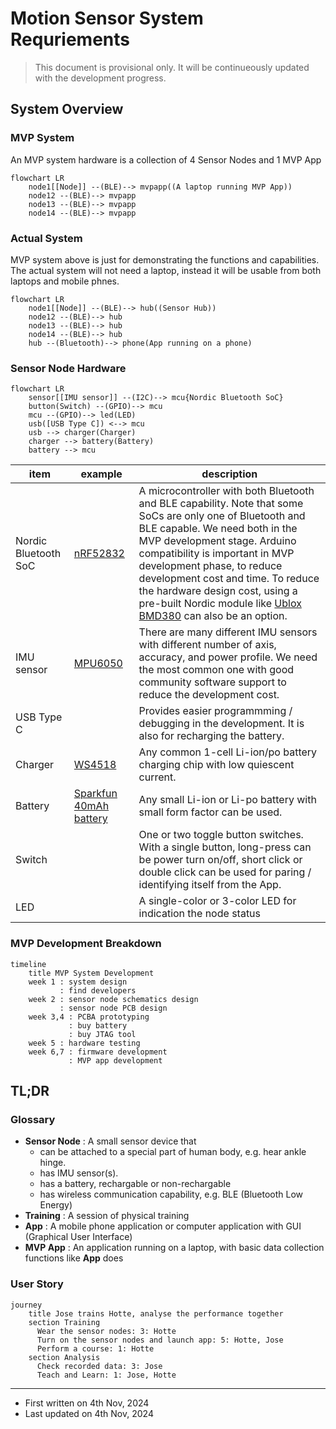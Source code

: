 # Motion Sensor System Requriements

> This document is provisional only.
> It will be continueously updated with the development progress.

## System Overview

### MVP System

An MVP system hardware is a collection of 4 Sensor Nodes and 1 MVP App

```mermaid
flowchart LR
    node1[[Node]] --(BLE)--> mvpapp((A laptop running MVP App))
    node12 --(BLE)--> mvpapp
    node13 --(BLE)--> mvpapp
    node14 --(BLE)--> mvpapp
```

### Actual System

MVP system above is just for demonstrating the functions and capabilities. The actual system will not need a laptop, instead it will be usable from both laptops and mobile phnes.

```mermaid
flowchart LR
    node1[[Node]] --(BLE)--> hub((Sensor Hub))
    node12 --(BLE)--> hub
    node13 --(BLE)--> hub
    node14 --(BLE)--> hub
    hub --(Bluetooth)--> phone(App running on a phone)
```


### Sensor Node Hardware

```mermaid
flowchart LR
    sensor[[IMU sensor]] --(I2C)--> mcu{Nordic Bluetooth SoC}
    button(Switch) --(GPIO)--> mcu
    mcu --(GPIO)--> led(LED)
    usb([USB Type C]) <--> mcu
    usb --> charger(Charger)
    charger --> battery(Battery)
    battery --> mcu
```

item | example | description
-----|---------|------------
Nordic Bluetooth SoC | [nRF52832](https://www.lcsc.com/product-detail/RF-Transceiver-ICs_Nordic-Semicon-NRF52832-QFAA-R_C77540.html) | A microcontroller with both Bluetooth and BLE capability. Note that some SoCs are only one of Bluetooth and BLE capable. We need both in the MVP development stage. Arduino compatibility is important in MVP development phase, to reduce development cost and time. To reduce the hardware design cost, using a pre-built Nordic module like [Ublox BMD380](https://www.digikey.com/en/products/detail/u-blox/bmd-380-a-r/12759179) can also be an option.
IMU sensor | [MPU6050](https://www.lcsc.com/product-detail/Accelerometers_TDK-InvenSense-MPU-6050_C24112.html) | There are many different IMU sensors with different number of axis, accuracy, and power profile. We need the most common one with good community software support to reduce the development cost.
USB Type C | | Provides easier programmming / debugging in the development. It is also for recharging the battery.
Charger | [WS4518](https://www.lcsc.com/product-detail/Battery-Management_WILLSEMI-Will-Semicon-WS4518D-6-TR_C910991.html) | Any common 1-cell Li-ion/po battery charging chip with low quiescent current.
Battery | [Sparkfun 40mAh battery](https://www.digikey.com/en/products/detail/sparkfun-electronics/PRT-13852/6605202?s=N4IgTCBcDaIIwFYBsAOAtHALATiWgcgCIgC6AvkA) | Any small Li-ion or Li-po battery with small form factor can be used.
Switch | | One or two toggle button switches. With a single button, long-press can be power turn on/off, short click or double click can be used for paring / identifying itself from the App.
LED | | A single-color or 3-color LED for indication the node status


### MVP Development Breakdown

```mermaid
timeline
    title MVP System Development
    week 1 : system design
           : find developers
    week 2 : sensor node schematics design
           : sensor node PCB design
    week 3,4 : PCBA prototyping
             : buy battery
             : buy JTAG tool
    week 5 : hardware testing
    week 6,7 : firmware development
             : MVP app development
```


## TL;DR

### Glossary

* **Sensor Node** : A small sensor device that
  - can be attached to a special part of human body, e.g. hear ankle hinge.
  - has IMU sensor(s).
  - has a battery, rechargable or non-rechargable
  - has wireless communication capability, e.g. BLE (Bluetooth Low Energy)
* **Training** : A session of physical training
* **App** : A mobile phone application or computer application with GUI (Graphical User Interface)
* **MVP App** : An application running on a laptop, with basic data collection functions like **App** does


### User Story

```mermaid
journey
    title Jose trains Hotte, analyse the performance together
    section Training
      Wear the sensor nodes: 3: Hotte
      Turn on the sensor nodes and launch app: 5: Hotte, Jose
      Perform a course: 1: Hotte
    section Analysis
      Check recorded data: 3: Jose
      Teach and Learn: 1: Jose, Hotte
```


---

* First written on 4th Nov, 2024
* Last updated on 4th Nov, 2024

